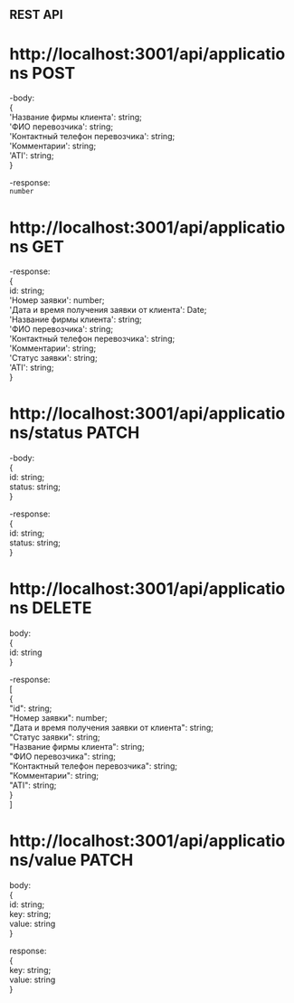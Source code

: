 ## REST API

# http://localhost:3001/api/applications POST

-body:<br />
{<br />
'Название фирмы клиента': string;<br />
'ФИО перевозчика': string;<br />
'Контактный телефон перевозчика': string;<br />
'Комментарии': string;<br />
'ATI': string;<br />
}

-response:<br />
`number`

# http://localhost:3001/api/applications GET

-response:<br />
{<br />
id: string;<br />
'Номер заявки': number;<br />
'Дата и время получения заявки от клиента': Date;<br />
'Название фирмы клиента': string;<br />
'ФИО перевозчика': string;<br />
'Контактный телефон перевозчика': string;<br />
'Комментарии': string;<br />
'Статус заявки': string;<br />
'ATI': string;<br />
}

# http://localhost:3001/api/applications/status PATCH

-body:<br />
{<br />
id: string;<br />
status: string;<br />
}

-response:<br />
{<br />
id: string;<br />
status: string;<br />
}

# http://localhost:3001/api/applications DELETE

body:<br />
{<br />
id: string<br />
}

-response:<br />
[<br />
{<br />
"id": string;<br />
"Номер заявки": number;<br />
"Дата и время получения заявки от клиента": string;<br />
"Статус заявки": string;<br />
"Название фирмы клиента": string;<br />
"ФИО перевозчика": string;<br />
"Контактный телефон перевозчика": string;<br />
"Комментарии": string;<br />
"ATI": string;<br />
}<br />
]

# http://localhost:3001/api/applications/value PATCH

body:<br />
{<br />
id: string;<br />
key: string;<br />
value: string<br />
}

response:<br />
{<br />
key: string;<br />
value: string<br />
}
